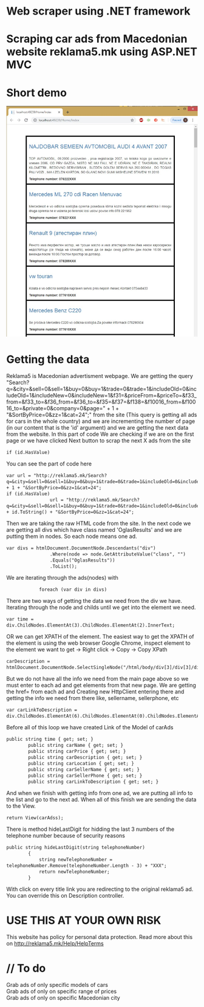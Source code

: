 # Web scraper using .NET framework

# Scraping car ads from Macedonian website reklama5.mk using ASP.NET MVC

# Short demo
![](Screenshot_1.jpg)

# Getting the data
Reklama5 is Macedonian advertisment webpage. We are getting the query "Search?q=&city=&sell=0&sell=1&buy=0&buy=1&trade=0&trade=1&includeOld=0&includeOld=1&includeNew=0&includeNew=1&f31=&priceFrom=&priceTo=&f33_from=&f33_to=&f36_from=&f36_to=&f35=&f37=&f138=&f10016_from=&f10016_to=&private=0&company=0&page=" + 1 + "&SortByPrice=0&zz=1&cat=24";" from the site (This query is getting all ads for cars in the whole country) and we are incrementing the number of page (in our content that is the 'id' argument) and we are getting the next data from the website. 
In this part of code We are checking if we are on the first page or we have clicked Next button to scrap the next X ads from the site
```
if (id.HasValue)
```
You can see the part of code here
```
var url = "http://reklama5.mk/Search?q=&city=&sell=0&sell=1&buy=0&buy=1&trade=0&trade=1&includeOld=0&includeOld=1&includeNew=0&includeNew=1&f31=&priceFrom=&priceTo=&f33_from=&f33_to=&f36_from=&f36_to=&f35=&f37=&f138=&f10016_from=&f10016_to=&private=0&company=0&page=" + 1 + "&SortByPrice=0&zz=1&cat=24";
if (id.HasValue)
                url = "http://reklama5.mk/Search?q=&city=&sell=0&sell=1&buy=0&buy=1&trade=0&trade=1&includeOld=0&includeOld=1&includeNew=0&includeNew=1&f31=&priceFrom=&priceTo=&f33_from=&f33_to=&f36_from=&f36_to=&f35=&f37=&f138=&f10016_from=&f10016_to=&private=0&company=0&page=" + id.ToString() + "&SortByPrice=0&zz=1&cat=24";
```

Then we are taking the raw HTML code from the site. In the next code we are getting all divs which have class named 'OglasResults' and we are putting them in nodes. So each node means one ad.
```
var divs = htmlDocument.DocumentNode.Descendants("div")
                .Where(node => node.GetAttributeValue("class", "")
                .Equals("OglasResults"))
                .ToList();
```
We are iterating through the ads(nodes) with
```
            foreach (var div in divs)
```
There are two ways of getting the data we need from the div we have. Iterating through the node and childs until we get into the element we need.
```
var time = div.ChildNodes.ElementAt(3).ChildNodes.ElementAt(2).InnerText;
```
OR we can get XPATH of the element. The easiest way to get the XPATH of the element is using the web browser Google Chrome, inspect element to the element we want to get -> Right click -> Copy -> Copy XPath
```
carDescription = htmlDocument.DocumentNode.SelectSingleNode("/html/body/div[3]/div[3]/div[1]/div[9]/div[1]/div[7]/div[1]/div[7]/p[3]").InnerText;
```
But we do not have all the info we need from the main page above so we must enter to each ad and get elements from that new page. We are getting the href= from each ad and Creating new HttpClient entering there and getting the info we need from there like, sellername, sellerphone, etc

```
var carLinkToDescription = div.ChildNodes.ElementAt(6).ChildNodes.ElementAt(0).ChildNodes.ElementAt(0).Attributes.ElementAt(0).DeEntitizeValue;
```
Before all of this loop we have created Link of the Model of carAds
```
public string time { get; set; }
        public string carName { get; set; }
        public string carPrice { get; set; }
        public string carDescription { get; set; }
        public string carLocation { get; set; }
        public string carSellerName { get; set; }
        public string carSellerPhone { get; set; }
        public string carLinkToDescription { get; set; }
```
And when we finish with getting info from one ad, we are putting all info to the list and go to the next ad. When all of this finish we are sending the data to the View.

```
return View(carAdss);
```
There is method hideLastDigit for hidding the last 3 numbers of the telephone number because of security reasons
```
public string hideLastDigit(string telephoneNumber)
        {
            string newTelephoneNumber = telephoneNumber.Remove(telephoneNumber.Length - 3) + "XXX";
            return newTelephoneNumber;
        }
```
With click on every title link you are redirecting to the original reklama5 ad. You can override this on Description controller.

# USE THIS AT YOUR OWN RISK
This website has policy for personal data protection. Read more about this on http://reklama5.mk/Help/HelpTerms

# // To do
Grab ads of only specific models of cars  
Grab ads of only on specific range of prices  
Grab ads of only on specific Macedonian city
